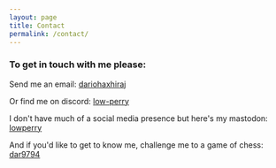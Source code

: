 ```yaml
---
layout: page
title: Contact
permalink: /contact/
---
```


### To get in touch with me please:

<p>Send me an email: <a href="mailto:dariohaxhiraj@gmail.com">dariohaxhiraj</a></p>

Or find me on discord:
<a href="https://discord.com/users/1218160635964030996" target="_blank"><i class="fab fa-discord"></i> low-perry</a>

I don't have much of a social media presence but here's my mastodon:
<a href="https://mastodon.social/@lowperry" target="_blank"><i class="fab fa-mastodon"></i> lowperry</a>

And if you'd like to get to know me, challenge me to a game of chess:
<a href="https://www.chess.com/member/dar9794" target="_blank"><i class="fas fa-chess"></i> dar9794</a>